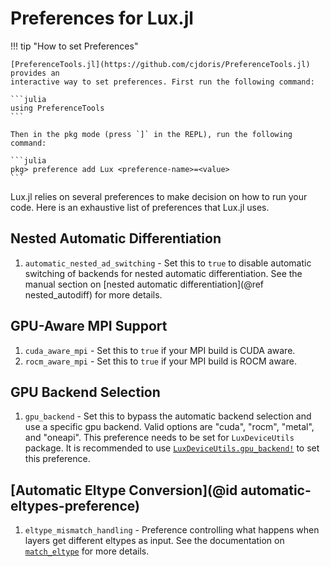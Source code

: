 # Preferences for Lux.jl

!!! tip "How to set Preferences"

    [PreferenceTools.jl](https://github.com/cjdoris/PreferenceTools.jl) provides an
    interactive way to set preferences. First run the following command:

    ```julia
    using PreferenceTools
    ```

    Then in the pkg mode (press `]` in the REPL), run the following command:

    ```julia
    pkg> preference add Lux <preference-name>=<value>
    ```

Lux.jl relies on several preferences to make decision on how to run your code. Here is an
exhaustive list of preferences that Lux.jl uses.

## Nested Automatic Differentiation

1. `automatic_nested_ad_switching` - Set this to `true` to disable automatic switching
   of backends for nested automatic differentiation. See the manual section on
   [nested automatic differentiation](@ref nested_autodiff) for more details.

## GPU-Aware MPI Support

1. `cuda_aware_mpi` - Set this to `true` if your MPI build is CUDA aware.
2. `rocm_aware_mpi` - Set this to `true` if your MPI build is ROCM aware.

## GPU Backend Selection

1. `gpu_backend` - Set this to bypass the automatic backend selection and use a specific
   gpu backend. Valid options are "cuda", "rocm", "metal", and "oneapi". This preference
   needs to be set for `LuxDeviceUtils` package. It is recommended to use
   [`LuxDeviceUtils.gpu_backend!`](@ref) to set this preference.

## [Automatic Eltype Conversion](@id automatic-eltypes-preference)

1. `eltype_mismatch_handling` - Preference controlling what happens when layers get
   different eltypes as input. See the documentation on [`match_eltype`](@ref) for more
   details.
